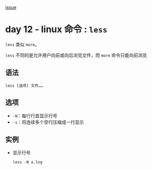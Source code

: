 [issue](https://github.com/hoperyy/blog/issues/81)

# day 12 - linux 命令 : `less`

`less` 类似 `more`。

`less` 不同的是允许用户向前或向后浏览文件，而 `more` 命令只能向前浏览

## 语法

```
less [选项] 文件……
```

## 选项
    
+   `-N`：每行行首显示行号
+   `-s`：将连续多个空行压缩成一行显示
        
## 实例
    
+   显示行号

    `less -N a.log`
    



